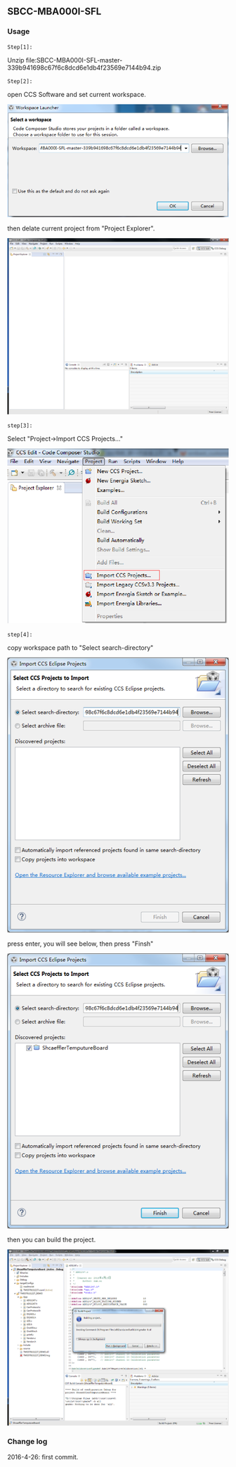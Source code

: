 ## SBCC-MBA000I-SFL

### Usage

	Step[1]: 
Unzip file:SBCC-MBA000I-SFL-master-339b941698c67f6c8dcd6e1db4f23569e7144b94.zip
	
	Step[2]:
open CCS Software and set current workspace. 

![step2](images/step2.png)

then delate current project from "Project Explorer".
	
![step2-1](images/step2-1.png)

	step[3]:
Select "Project->Import CCS Projects..." 

![step3](images/step3.png)

	step[4]:
copy workspace path to "Select search-directory"

![step4](images/step4.png)

press enter, you will see below, then press "Finsh" 

![step4-1](images/step4-1.png)

then you can build the project.

![step4](images/step4-2.png)
	
### Change log
2016-4-26: first commit.